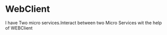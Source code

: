 # WebClient

I have Two micro services.Interact between two Micro Services wit the help of WEBClient
